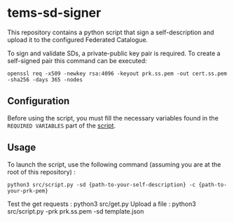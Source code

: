 # tems-sd-signer

This repository contains a python script that sign a self-description and upload it to the configured Federated Catalogue.

To sign and validate SDs, a private-public key pair is required. To create a self-signed pair this command can be executed:

`openssl req -x509 -newkey rsa:4096 -keyout prk.ss.pem -out cert.ss.pem -sha256 -days 365 -nodes`

## Configuration

Before using the script, you must fill the necessary variables found in the `REQUIRED VARIABLES` part of the [script](src/script.py).

## Usage

To launch the script, use the following command (assuming you are at the root of this repository) :

`python3 src/script.py -sd {path-to-your-self-description} -c {path-to-your-prk-pem}`

Test the get requests : python3 src/get.py 
Upload a file : python3 src/script.py -prk prk.ss.pem -sd template.json


